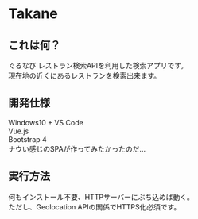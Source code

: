 # Takane  
## これは何？  
ぐるなび レストラン検索APIを利用した検索アプリです。  
現在地の近くにあるレストランを検索出来ます。  

## 開発仕様  
Windows10 + VS Code  
Vue.js  
Bootstrap 4  
ナウい感じのSPAが作ってみたかったのだ...  

## 実行方法  
何もインストール不要、HTTPサーバーにぶち込めば動く。  
ただし、Geolocation APIの関係でHTTPS化必須です。  